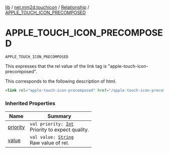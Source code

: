 [lib](../../index.md) / [net.mm2d.touchicon](../index.md) / [Relationship](index.md) / [APPLE_TOUCH_ICON_PRECOMPOSED](./-a-p-p-l-e_-t-o-u-c-h_-i-c-o-n_-p-r-e-c-o-m-p-o-s-e-d.md)

# APPLE_TOUCH_ICON_PRECOMPOSED

`APPLE_TOUCH_ICON_PRECOMPOSED`

This expresses that the rel value of the link tag is "apple-touch-icon-precomposed".

This corresponds to the following description of html.

``` html
<link rel="apple-touch-icon-precomposed" href="/apple-touch-icon-precomposed.png" sizes="80x80">
```

### Inherited Properties

| Name | Summary |
|---|---|
| [priority](priority.md) | `val priority: `[`Int`](https://kotlinlang.org/api/latest/jvm/stdlib/kotlin/-int/index.html)<br>Priority to expect quality. |
| [value](value.md) | `val value: `[`String`](https://kotlinlang.org/api/latest/jvm/stdlib/kotlin/-string/index.html)<br>Raw value of rel. |
